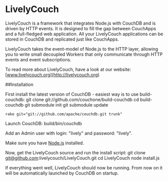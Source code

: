 LivelyCouch
=====

LivelyCouch is a framework that integrates Node.js with CouchDB and is driven by HTTP events. It is designed to fill the gap between CouchApps and a full-fledged web application.
All your LivelyCouch applications can be stored in CouchDB and replicated just like CouchApps.

LivelyCouch takes the event-model of Node.js to the HTTP layer, allowing you to write small decoupled Workers that only communicate through HTTP events and event subscriptions.

To read more about LivelyCouch, have a look at our website:
[www.livelycouch.org](http://livelycouch.org)

##Installation

First install the latest version of CouchDB - easiest way is to use build-couchdb:
    git clone git://github.com/couchone/build-couchdb
    cd build-couchdb
    git submodule init
    git submodule update
    
    rake git="git://github.com/apache/couchdb.git trunk"

Launch CouchDB:
    build/bin/couchdb
    
Add an Admin user with login: "lively" and password: "lively".

Make sure you have [Node.js](http://www.nodejs.org) installed.

Now, get the LivelyCouch source and run the install script:
    git clone git@github.com:livelycouch/LivelyCouch.git
    cd LivelyCouch
    node install.js

If everything went well, LivelyCouch should now be running.
From now on it will be automatically launched by CouchDB on startup.